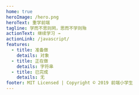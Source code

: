 ```yaml
---
home: true
heroImage: /hero.png
heroText: 重学前端
tagline: 学而不思则罔，思而不学则殆
actionText: 继续学习 →
actionLink: /javascript/
features:
  - title: 准备做
    details: 对象
  - title: 正在做
    details: 字符串
  - title: 已完成
    details: 无
footer: MIT Licensed | Copyright © 2019 前端小学生
---
```

